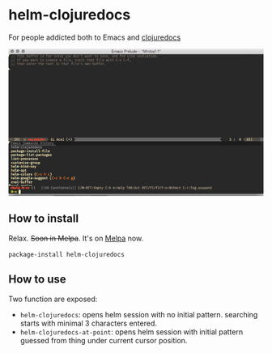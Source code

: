# helm-clojuredocs

For people addicted both to Emacs and [clojuredocs](http://clojuredocs.org)

![animation](doc/helm-clojuredocs.gif "animation")


## How to install

Relax. ~~Soon in Melpa~~. It's on [Melpa](http://melpa.org/) now.

```package-install helm-clojuredocs```

## How to use

Two function are exposed:

- ```helm-clojuredocs```: opens helm session with no initial pattern. searching starts with minimal 3 characters entered.
- ```helm-clojuredocs-at-point```: opens helm session with initial pattern guessed from thing under current cursor position.
